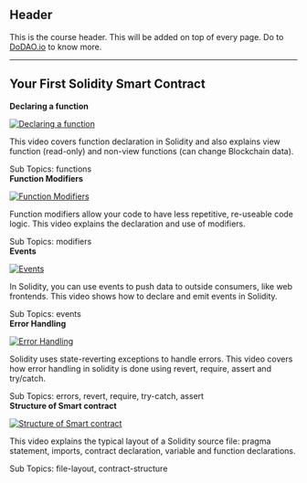 ## Header
This is the course header. This will be added on top of every page. Do to [DoDAO.io](https://www.dodao.io) to know more.

 ---
 
 ## Your First Solidity Smart Contract
 
  **Declaring a function**
 
 [![Declaring a function](https://img.youtube.com/vi/null/0.jpg)](https://www.youtube.com/watch?v=null)     
 
 This video covers function declaration in Solidity and also explains view function (read-only) and non-view functions (can change Blockchain data).
    
 
 Sub Topics: functions    
  **Function Modifiers**
 
 [![Function Modifiers](https://img.youtube.com/vi/null/0.jpg)](https://www.youtube.com/watch?v=null)     
 
 Function modifiers allow your code to have less repetitive, re-useable code logic. This video explains the declaration and use of modifiers.
    
 
 Sub Topics: modifiers    
  **Events**
 
 [![Events](https://img.youtube.com/vi/null/0.jpg)](https://www.youtube.com/watch?v=null)     
 
 In Solidity, you can use events to push data to outside consumers, like web frontends.
This video shows how to declare and emit events in Solidity.
    
 
 Sub Topics: events    
  **Error Handling**
 
 [![Error Handling](https://img.youtube.com/vi/null/0.jpg)](https://www.youtube.com/watch?v=null)     
 
 Solidity uses state-reverting exceptions to handle errors. 
This video covers how error handling in solidity is done using revert, require, assert and try/catch.
    
 
 Sub Topics: errors, revert, require, try-catch, assert    
  **Structure of Smart contract**
 
 [![Structure of Smart contract](https://img.youtube.com/vi/null/0.jpg)](https://www.youtube.com/watch?v=null)     
 
 This video explains the typical layout of a Solidity source file: pragma statement, imports, contract declaration, variable and function declarations.
    
 
 Sub Topics: file-layout, contract-structure    
 
